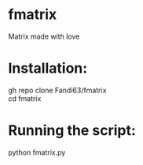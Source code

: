 # fmatrix
Matrix made with love
# Installation:
gh repo clone Fandi63/fmatrix             
cd fmatrix
# Running the script:
python fmatrix.py

